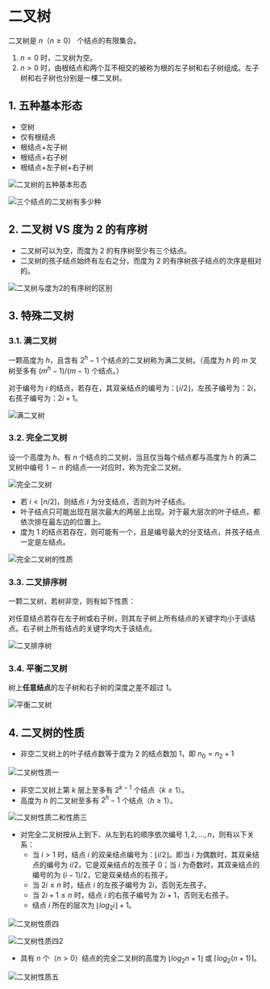 # 二叉树

二叉树是 $n（n \geq 0）$ 个结点的有限集合。

1. $n=0$ 时，二叉树为空。
2. $n>0$ 时，由根结点和两个互不相交的被称为根的左子树和右子树组成。左子树和右子树也分别是一棵二叉树。

## 1. 五种基本形态

- 空树
- 仅有根结点
- 根结点+左子树
- 根结点+右子树
- 根结点+左子树+右子树

![二叉树的五种基本形态](five-basic-form-of-binary-tree.png)

![三个结点的二叉树有多少种](binary-tree-with-3-nodes.png)

## 2. 二叉树 VS 度为 2 的有序树

- 二叉树可以为空，而度为 2 的有序树至少有三个结点。
- 二叉树的孩子结点始终有左右之分，而度为 2 的有序树孩子结点的次序是相对的。

![二叉树与度为2的有序树的区别](binary-tree-vs-ordered-tree-with-degree-2.png)

## 3. 特殊二叉树

### 3.1. 满二叉树

一颗高度为 $h$，且含有 $2^h-1$ 个结点的二叉树称为满二叉树。（高度为 $h$ 的 $m$ 叉树至多有 $(m^h-1)/(m-1)$ 个结点。）

对于编号为 $i$ 的结点，若存在，其双亲结点的编号为：$\left \lfloor i/2 \right \rfloor$，左孩子编号为：$2i$，右孩子编号为：$2i+1$。

![满二叉树](full-binary-tree.png)

### 3.2. 完全二叉树

设一个高度为 $h$、有 $n$ 个结点的二叉树，当且仅当每个结点都与高度为 $h$ 的满二叉树中编号 $1 \sim n$ 的结点一一对应时，称为完全二叉树。

![完全二叉树](complete-binary-tree.png)

- 若 $i<[n/2]$，则结点 $i$ 为分支结点，否则为叶子结点。
- 叶子结点只可能出现在层次最大的两层上出现。对于最大层次的叶子结点，都依次排在最左边的位置上。
- 度为 $1$ 的结点若存在，则可能有一个，且是编号最大的分支结点，并孩子结点一定是左结点。

![完全二叉树的性质](character-of-complete-binary-tree.png)

### 3.3. 二叉排序树

一颗二叉树，若树非空，则有如下性质：

对任意结点若存在左子树或右子树，则其左子树上所有结点的关键字均小于该结点。右子树上所有结点的关键字均大于该结点。

![二叉排序树](binary-sort-tree.png)

### 3.4. 平衡二叉树

树上**任意结点**的左子树和右子树的深度之差不超过 $1$。

![平衡二叉树](balanced-binary-tree.png)

## 4. 二叉树的性质

- 非空二叉树上的叶子结点数等于度为 $2$ 的结点数加 $1$，即 $n_0=n_2+1$

![二叉树性质一](nature-1-of-binary-tree.png)

- 非空二叉树上第 $k$ 层上至多有 $2^{k-1}$ 个结点（$k \geq 1$）。
- 高度为 $h$ 的二叉树至多有 $2^h-1$ 个结点（$h \geq 1$）。

![二叉树性质二和性质三](nature-2-and-3-of-binary-tree.png)

- 对完全二叉树按从上到下、从左到右的顺序依次编号 $1,2,...,n$，则有以下关系：
  - 当 $i>1$ 时，结点 $i$ 的双亲结点编号为：$\left \lfloor i/2 \right \rfloor$。即当 $i$ 为偶数时，其双亲结点的编号为 $i/2$，它是双亲结点的左孩子 0；当 $i$ 为奇数时，其双亲结点的编号的为 $(i-1)/2$，它是双亲结点的右孩子。
  - 当 $2i \leq n$ 时，结点 $i$ 的左孩子编号为 $2i$，否则无左孩子。
  - 当 $2i+1 \leq n$ 时，结点 $i$ 的右孩子编号为 $2i+1$，否则无右孩子。
  - 结点 $i$ 所在的层次为 $\left \lfloor log_2i \right \rfloor+1$。

![二叉树性质四](nature-4-of-binary-tree.png)

![二叉树性质四2](nature-4-2-of-binary-tree.png)

- 具有 $n$ 个（$n>0$）结点的完全二叉树的高度为 $\left \lfloor log_2n+1 \right \rfloor$ 或 $\left \lceil log_2(n+1) \right \rceil$。

![二叉树性质五](nature-5-of-binary-tree.png)
